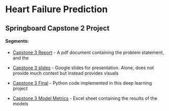 # Heart Failure Prediction 
## Springboard Capstone 2 Project
#### Segments:
- [Capstone 3 Report][PlDb]  - A pdf document containing the problem statement, and the 
- [Capstone 3 slides][PlGh] - Google slides for presentation. Alone, does not provide much context but instead provides visuals
- [Capstone 3 Final][PlGd] - Python code implemented in this deep learning project 
- [Capstone 3 Model Metrics][PlOd] - Excel sheet containing the results of the models



   [PlDb]: <https://github.com/Markap77/IMDB-Sentiment-Analysis-/blob/52479a8542abb5a8dc4234e70c5601c04baa3929/Capstone%203%20Report.pdf>
   [PlGh]: <https://github.com/Markap77/IMDB-Sentiment-Analysis-/blob/52479a8542abb5a8dc4234e70c5601c04baa3929/Capstone%203%20slides.pdf>
   [PlGd]: <https://github.com/Markap77/IMDB-Sentiment-Analysis-/blob/52479a8542abb5a8dc4234e70c5601c04baa3929/Capstone_3_Final.ipynb>
   [PlOd]: <https://github.com/Markap77/IMDB-Sentiment-Analysis-/blob/52479a8542abb5a8dc4234e70c5601c04baa3929/Capstone_3_Model_Metrics.xlsx>
